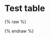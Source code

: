 # Test table

{% raw %}
<div id="diplay_description"> </div>
{% endraw %}

<script>
$(document).ready(function() {
  hu = window.location.search.substring(1);
  searchfor = hu.split("=");
  if( searchfor[0]=="action" ) {
      alert( "Hello gareth found" + plumedsyntax[ searchfor[1] ]["description"] );
      document.getElementById("diplay_description").innerHTML = "<b>Showing lessons that use \n\n" + searchfor[1] + " (action) " + "</b>";
  }  
});
</script>
